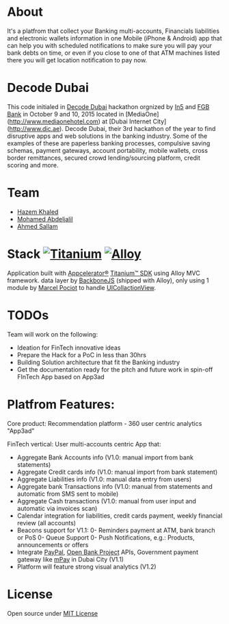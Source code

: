 # About
It's a platfrom that collect your Banking multi-accounts, Financials liabilities and electronic wallets information in one Mobile (iPhone & Android) app that can help you with scheduled notifications to make sure you will pay your bank debts on time, or even if you close to one of that ATM machines listed there you will get location notification to pay now.

# Decode Dubai
This code initialed in [Decode Dubai](http://dic.ae/decodedubai/) hackathon orgnized by [In5](http://in5.ae) and [FGB Bank](http://fgb.ae) in October 9 and 10, 2015 located in [MediaOne] (http://www.mediaonehotel.com) at [Dubai Internet City] (http://www.dic.ae). Decode Dubai, their 3rd hackathon of the year to find disruptive apps and web solutions in the banking industry. Some of the examples of these are paperless banking processes, compulsive saving schemas, payment gateways, account portability, mobile wallets, cross border remittances, secured crowd lending/sourcing platform, credit scoring and more.

# Team
- [Hazem Khaled](http://github.com/hazemkhaled)
- [Mohamed Abdeljalil](http://twitter.com/galilu)
- [Ahmed Sallam](http://twitter.com/iASallam)

# Stack  [![Titanium](http://www-static.appcelerator.com/badges/titanium-git-badge-sq.png)](http://www.appcelerator.com/titanium/) [![Alloy](http://www-static.appcelerator.com/badges/alloy-git-badge-sq.png)](http://www.appcelerator.com/alloy/)
Application built with [Appcelerator®](http://www.appcelerator.com) [Titanium™ SDK](http://www.appcelerator.org/#titanium) using Alloy MVC framework. data layer by [BackboneJS](http://backbonejs.org) (shipped with Alloy), only using 1 module by [Marcel Pociot](https://github.com/mpociot/) to handle [UICollactionView](https://github.com/mpociot/TiCollectionView).

# TODOs
Team will work on the following:
 - Ideation for FinTech innovative ideas
 - Prepare the Hack for a PoC in less than 30hrs
 - Building Solution architecture that fit the Banking industry 
 - Get the documentation ready for the pitch and future work in spin-off FInTech App based on App3ad

# Platfrom Features:

Core product: Recommendation platform - 360 user centric analytics "App3ad"

FinTech vertical: User multi-accounts centric App that:
- Aggregate Bank Accounts info (V1.0: manual import from bank statements)
- Aggregate Credit cards info (V1.0: manual import from bank statement)
- Aggregate Liabilities info (V1.0: manual data entry from users)
- Aggregate bank Transactions info (V1.0: manual from statements and automatic from SMS sent to mobile)
- Aggregate Cash transactions (V1.0: manual from user input and automatic via invoices scan)
- Calendar integration for liabilities, credit cards payment, weekly financial review (all accounts)
- Beacons support for V1.1:
   0- Reminders payment at ATM, bank branch or PoS
   0- Queue Support 
   0- Push Notifications, e.g.: Products, announcements or offers 
- Integrate [PayPal](https://www.paypal.com/), [Open Bank Project](https://www.openbankproject.com) APIs, Government payment gateway like [mPay](https://mpay.dubai.ae/) in Dubai City (V1.1)
- Platform will feature strong visual analytics (V1.2)

# License
Open source under [MIT License](https://github.com/App3ad/bo7/blob/master/LICENSE.md)
